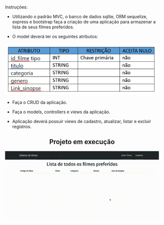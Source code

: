 Instruções:

- Utilizando o padrão MVC, o banco de dados sqlite, ORM sequelize, express e bootstrap faça a criação de uma aplicação para armazenar a lista de seus filmes preferidos.

-   O model deverá ter os seguintes atributos:

<div align="center">

<img src="../img/filme_padrao.png" alt="atributos banco de dados">

</div>

- Faça o CRUD da aplicação.

- Faça o models, controllers e views da aplicação.

- Aplicação deverá possuir views de cadastro, atualizar, listar e excluir registros.

<div align="center">

## Projeto em execução

<img src="../img/filme.gif" alt="Projeto em execução">

</div>
